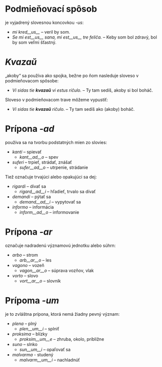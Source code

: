 # Podmieňovací spôsob

je vyjadrený slovesnou koncovkou *-us*:

- *mi kred__us__* – veril by som.
- *Se mi est__us__ sana, mi est__us__ tre feliĉa.* – Keby som bol zdravý, bol by som veľmi šťastný.


# *Kvazaŭ*

„akoby“ sa používa ako spojka, bežne po ňom nasleduje sloveso v podmieňovacom spôsobe:

- *Vi sidas tie __kvazaŭ__ vi estus riĉulo.* – Ty tam sedíš, akoby si bol boháč.

Sloveso v podmieňovacom trave môžeme vypustiť:

- *Vi sidas tie __kvazaŭ__ riĉulo.* – Ty tam sedíš ako (akoby) boháč.


# Prípona *-ad*

používa sa na tvorbu podstatných mien zo slovies:

- *kanti* – spievať
	- *kant__ad__o* – spev
- *suferi* – trpieť, strádať, znášať
	- *sufer__ad__o* – utrpenie, strádanie

Tiež označuje trvajúci alebo opakujúci sa dej:

- *rigardi* – dívať sa
	- *rigard__ad__i* – hľadieť, trvalo sa dívať
- *demandi* – pýtať sa
	- *demand__ad__i* – vypytovať sa
- *informo* – informácia
	- *inform__ad__o* – informovanie


# Prípona *-ar*

označuje nadradenú významovú jednotku alebo súhrn:

- *arbo* – strom
	- *arb__ar__o* – les
- *vagono* – vozeň
	- *vagon__ar__o* – súprava vozňov, vlak
- *vorto* – slovo
	- *vort__ar__o* – slovník
 

# Prípoma *-um*

je to zvláštna prípona, ktorá nemá žiadny pevný význam:

- *plena* – plný
	-  *plen__um__i* – splniť
- *proksima* – blízky 
	-  *proksim__um__e* – zhruba, okolo, približne
- *suno* – slnko
	- *sun__um__i* – opaľovať sa
- *malvarma* - studený
	- *malvarm__um__i* – nachladnúť
 
